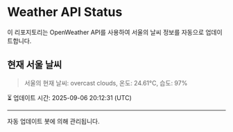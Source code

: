 
# Weather API Status

이 리포지토리는 OpenWeather API를 사용하여 서울의 날씨 정보를 자동으로 업데이트합니다.

## 현재 서울 날씨
> 서울의 현재 날씨: overcast clouds, 온도: 24.61°C, 습도: 97%

⏳ 업데이트 시간: 2025-09-06 20:12:31 (UTC)

---
자동 업데이트 봇에 의해 관리됩니다.
